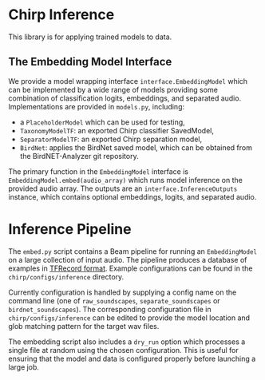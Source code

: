 # Chirp Inference

This library is for applying trained models to data.

## The Embedding Model Interface

We provide a model wrapping interface `interface.EmbeddingModel` which can be
implemented by a wide range of models providing some combination of
classification logits, embeddings, and separated audio. Implementations are
provided in `models.py`, including:
* a `PlaceholderModel` which can be used for testing,
* `TaxonomyModelTF`: an exported Chirp classifier SavedModel,
* `SeparatorModelTF`: an exported Chirp separation model,
* `BirdNet`: applies the BirdNet saved model, which can be obtained from the
  BirdNET-Analyzer git repository.

The primary function in the `EmbeddingModel` interface is
`EmbeddingModel.embed(audio_array)` which runs model inference on the provided
audio array. The outputs are an `interface.InferenceOutputs` instance, which
contains optional embeddings, logits, and separated audio.

# Inference Pipeline

The `embed.py` script contains a Beam pipeline for running an `EmbeddingModel`
on a large collection of input audio. The pipeline produces a database of examples
in [TFRecord format](https://www.tensorflow.org/tutorials/load_data/tfrecord).
Example configurations can be found in the `chirp/configs/inference` directory.

Currently configuration is handled by supplying a config name on the command
line (one of `raw_soundscapes`, `separate_soundscapes` or
`birdnet_soundscapes`). The corresponding configuration file in
`chirp/configs/inference` can be edited to provide the model location and
glob matching pattern for the target wav files.

The embedding script also includes a `dry_run` option which processes a single
file at random using the chosen configuration. This is useful for ensuring that
the model and data is configured properly before launching a large job.
